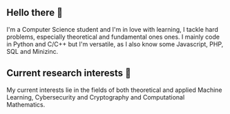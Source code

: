 ## Hello there 🌱
I'm a Computer Science student and I'm in love with learning, I tackle hard problems, especially theoretical and fundamental ones ones. 
I mainly code in Python and C/C++ but I'm versatile, as I also know some Javascript, PHP, SQL and Minizinc.

## Current research interests 🔭
My current interests lie in the fields of both theoretical and applied Machine Learning, Cybersecurity and Cryptography and Computational Mathematics.

<!--
**DennisAmiranda/DennisAmiranda** is a ✨ _special_ ✨ repository because its `README.md` (this file) appears on your GitHub profile.

Here are some ideas to get you started:

- 🔭 I’m currently working on ...
- 🌱 I’m currently learning ...
- 👯 I’m looking to collaborate on ...
- 🤔 I’m looking for help with ...
- 💬 Ask me about ...
- 📫 How to reach me: ...
- 😄 Pronouns: ...
- ⚡ Fun fact: ...
-->
